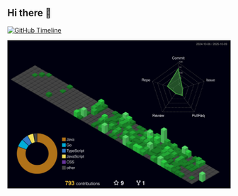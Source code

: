 ## Hi there 👋
[![GitHub Timeline](https://github-readme-timeline.vercel.app/api/timeline/Feynix2004/AgentX)](https://github.com/Feynix2004/AgentX)


![Personal 3D Metrics](./profile-3d-contrib/profile-night-green.svg)
